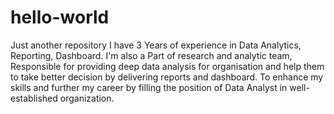 # hello-world
Just another repository
I have 
3 Years of experience in Data Analytics, Reporting, Dashboard.
I'm also a Part of research and analytic team, Responsible for providing deep data
analysis for organisation and help them to take better decision by
delivering reports and dashboard. To enhance my skills and further my
career by filling the position of Data Analyst in well-established
organization.

